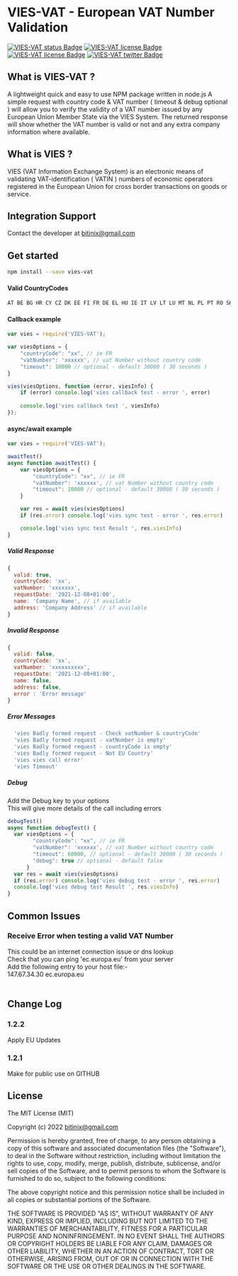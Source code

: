 

# VIES-VAT - European VAT Number Validation
<p dir='auto'>
  <a href="https://bitinix.com"><img alt="VIES-VAT status Badge" src="https://img.shields.io/badge/build-passing-brightgreen" style="max-width: 100%;"></a>
  <a href="https://bitinix.com"><img alt="VIES-VAT license Badge" src="https://img.shields.io/badge/license-MIT-green" style="max-width: 100%;"></a>
  <a href="https://bitinix.com"><img alt="VIES-VAT license Badge" src="https://img.shields.io/github/last-commit/bitinix/VIES-VAT" style="max-width: 100%;"></a>
   <a href="https://twitter.com/bitinixdev" target="_blank"><img alt="VIES-VAT twitter Badge" src="https://img.shields.io/badge/Tweet--lightgrey?logo=twitter&style=social" style="max-width: 100%;"></a>
</p>

## What is VIES-VAT ?
A lightweight quick and easy to use NPM package written in node.js  A simple request with country code & VAT number ( timeout & debug optional ) will allow you to verify the validity of a VAT number issued by any European Union Member State via the VIES System. The returned response will show whether the VAT number is valid or not and any extra company information where available.

## What is VIES ?
VIES (VAT Information Exchange System) is an electronic means of validating VAT-identification ( VATIN ) numbers of economic operators registered in the European Union for cross border transactions on goods or service.

## Integration Support
Contact the developer at bitinix@gmail.com

## Get started
```bash
npm install --save vies-vat
```

#### Valid CountryCodes
```bash
AT BE BG HR CY CZ DK EE FI FR DE EL HU IE IT LV LT LU MT NL PL PT RO SK SI ES SE XI
```
#### Callback example
```javascript
var vies = require('VIES-VAT');

var viesOptions = {
    "countryCode": "xx", // ie FR
    "vatNumber": 'xxxxxx', // vat Number without country code
    "timeout": 10000 // optional - default 30000 ( 30 seconds )
}

vies(viesOptions, function (error, viesInfo) {
    if (error) console.log('vies callback test - error ', error)
    
    console.log('vies callback test ', viesInfo)
});

```
#### async/await example
```javascript
var vies = require('VIES-VAT');

awaitTest()
async function awaitTest() {
    var viesOptions = {
        "countryCode": "xx", // ie FR
        "vatNumber": 'xxxxxx', // vat Number without country code
        "timeout": 10000 // optional - default 30000 ( 30 seconds )
    }

    var res = await vies(viesOptions)
    if (res.error) console.log('vies sync test - error ', res.error)

    console.log('vies sync test Result ', res.viesInfo)
}
```

##### Valid Response
```javascript
{
  valid: true,
  countryCode: 'xx',
  vatNumber: 'xxxxxxx',
  requestDate: '2021-12-08+01:00',
  name: 'Company Name', // if available
  address: 'Company Address' // if available
}
```
##### Invalid Response
```javascript
{
  valid: false,
  countryCode: 'xx',
  vatNumber: 'xxxxxxxxxx',
  requestDate: '2021-12-08+01:00',
  name: false,
  address: false,
  error : 'Error message'
}
```
##### Error Messages
```javascript
  'vies Badly formed request - Check vatNumber & countryCode'
  'vies Badly formed request - vatNumber is empty'
  'vies Badly formed request - countryCode is empty'
  'vies Badly formed request - Not EU Country'
  'vies vies call error'
  'vies Timeout'
```

##### Debug
Add the Debug key to your options<br />
This will give more details of the call including errors<br />
```javascript
debugTest()
async function debugTest() {
  var viesOptions = {
        "countryCode": "xx", // ie FR
        "vatNumber": 'xxxxxx', // vat Number without country code
        "timeout": 60000, // optional - default 30000 ( 30 seconds )
        "debug": true // optional - default false
      }
  var res = await vies(viesOptions)
  if (res.error) console.log('vies debug test - error ', res.error)
  console.log('vies debug test Result ', res.viesInfo)
}
```
## Common Issues

### Receive Error when testing a valid VAT Number
This could be an internet connection issue or dns lookup<br />
Check that you can ping 'ec.europa.eu' from your server<br />
Add the following entry to your host file:-<br />
147.67.34.30 ec.europa.eu<br />
<br />
## Change Log

### 1.2.2
Apply EU Updates<br />

### 1.2.1
Make for public use on GITHUB<br />
    
## License
The MIT License (MIT)

Copyright (c) 2022 bitinix@gmail.com<br />

Permission is hereby granted, free of charge, to any person obtaining a copy
of this software and associated documentation files (the "Software"), to deal
in the Software without restriction, including without limitation the rights
to use, copy, modify, merge, publish, distribute, sublicense, and/or sell
copies of the Software, and to permit persons to whom the Software is
furnished to do so, subject to the following conditions:

The above copyright notice and this permission notice shall be included in
all copies or substantial portions of the Software.

THE SOFTWARE IS PROVIDED "AS IS", WITHOUT WARRANTY OF ANY KIND, EXPRESS OR
IMPLIED, INCLUDING BUT NOT LIMITED TO THE WARRANTIES OF MERCHANTABILITY,
FITNESS FOR A PARTICULAR PURPOSE AND NONINFRINGEMENT. IN NO EVENT SHALL THE
AUTHORS OR COPYRIGHT HOLDERS BE LIABLE FOR ANY CLAIM, DAMAGES OR OTHER
LIABILITY, WHETHER IN AN ACTION OF CONTRACT, TORT OR OTHERWISE, ARISING FROM,
OUT OF OR IN CONNECTION WITH THE SOFTWARE OR THE USE OR OTHER DEALINGS IN
THE SOFTWARE.
